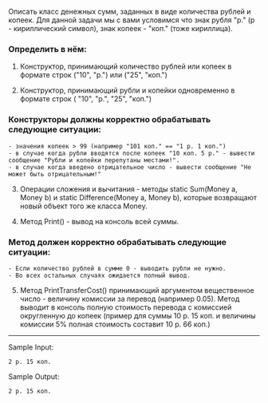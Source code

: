 Описать класс денежных сумм, заданных в виде количества рублей и копеек. Для данной задачи мы с вами условимся что знак рубля "р." (р - кириллический символ), знак копеек - "коп." (тоже кириллица).

### **Определить в нём:**

1. Конструктор, принимающий количество рублей или копеек в формате строк ("10", "р.") или ("25", "коп.")

2. Конструктор, принимающий рубли и копейки одновременно в формате строк ( "10", "р.", "25", "коп.")

### Конструкторы должны корректно обрабатывать следующие ситуации:

    - значения копеек > 99 (например "101 коп." == "1 р. 1 коп.")
    - в случае когда рубли вводятся после копеек "10 коп. 5 р." - вывести сообщение "Рубли и копейки перепутаны местами!".
    - в случае когда введено отрицательное число - вывести сообщение "Не может быть отрицательным!"

3. Операции сложения и вычитания - методы static Sum(Money a, Money b) и static Difference(Money a, Money b), которые возвращают новый объект того же класса Money.

4. Метод Print() - вывод на консоль всей суммы.

### Метод должен корректно обрабатывать следующие ситуации:

    - Если количество рублей в сумме 0 - выводить рубли не нужно.
    - Во всех остальных случаях ожидается полный вывод.

5. Метод PrintTransferCost() принимающий аргументом вещественное число - величину комиссии за перевод (например 0.05). Метод выводит в консоль полную стоимость перевода с комиссией округленную до копеек (пример для суммы 10 р. 15 коп. и величины комиссии 5% полная стоимость составит 10 р. 66 коп.)
___
Sample Input:
```
2 р. 15 коп.
```
Sample Output:
```
2 р. 15 коп.
```